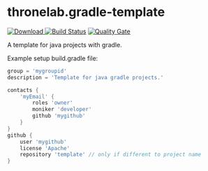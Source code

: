 # thronelab.gradle-template

[![Download](https://api.bintray.com/packages/thronelab/iThroneLab/thronelab.gradle-template/images/download.svg) ](https://bintray.com/thronelab/iThroneLab/thronelab.gradle-template/_latestVersion)
[![Build Status](https://travis-ci.org/iThroneLab/thronelab.gradle-template.svg?branch=master)](https://travis-ci.org/iThroneLab/thronelab.gradle-template)
[![Quality Gate](http://sonar.aldeso.com:88/api/badges/gate?key=com.thronelab.thronelab.gradle-template&blinking=true)](http://sonar.aldeso.com:88/dashboard/index/com.thronelab.thronelab.gradle-template)


A template for java projects with gradle.


Example setup build.gradle file:

```groovy
group = 'mygroupid'
description = 'Template for java gradle projects.'

contacts {
    'myEmail' {
        roles 'owner'
        moniker 'developer'
        github 'mygithub'
    }
}
github {
    user 'mygithub'
    license 'Apache'
    repository 'template' // only if different to project name
}
```